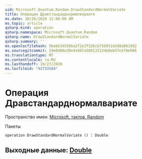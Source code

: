 ```yaml
---
uid: Microsoft.Quantum.Random.DrawStandardNormalVariate
title: Операция Дравстандарднормалвариате
ms.date: 10/26/2020 12:00:00 AM
ms.topic: article
qsharp.kind: operation
qsharp.namespace: Microsoft.Quantum.Random
qsharp.name: DrawStandardNormalVariate
qsharp.summary: ''
ms.openlocfilehash: 5beb63d350ba2f2e3f326cb755851d3d8a081902
ms.sourcegitcommit: 29e0d88a30e4166fa580132124b0eb57e1f0e986
ms.translationtype: MT
ms.contentlocale: ru-RU
ms.lasthandoff: 10/27/2020
ms.locfileid: "92733584"
---
```

# <a name="drawstandardnormalvariate-operation"></a>Операция Дравстандарднормалвариате

Пространство имен: [Microsoft. тактов. Random](xref:Microsoft.Quantum.Random)

Пакеты [](https://nuget.org/packages/)




```qsharp
operation DrawStandardNormalVariate () : Double
```


## <a name="output--double"></a>Выходные данные: [Double](xref:microsoft.quantum.lang-ref.double)

